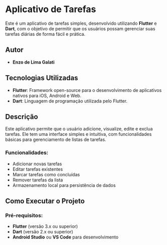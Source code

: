 # Aplicativo de Tarefas

Este é um aplicativo de tarefas simples, desenvolvido utilizando **Flutter** e **Dart**, com o objetivo de permitir que os usuários possam gerenciar suas tarefas diárias de forma fácil e prática.

## Autor

- **Enzo de Lima Galati**

## Tecnologias Utilizadas

- **Flutter**: Framework open-source para o desenvolvimento de aplicativos nativos para iOS, Android e Web.
- **Dart**: Linguagem de programação utilizada pelo Flutter.

## Descrição

Este aplicativo permite que o usuário adicione, visualize, edite e exclua tarefas. Ele tem uma interface simples e intuitiva, com funcionalidades básicas para gerenciamento de listas de tarefas.

### Funcionalidades:

- Adicionar novas tarefas
- Editar tarefas existentes
- Marcar tarefas como concluídas
- Remover tarefas da lista
- Armazenamento local para persistência de dados

## Como Executar o Projeto

### Pré-requisitos:

- **Flutter** (versão 3.x ou superior)
- **Dart** (versão 2.x ou superior)
- **Android Studio** ou **VS Code** para desenvolvimento

